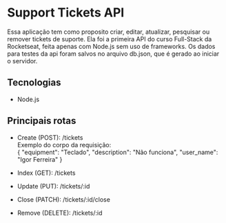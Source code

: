 # Support Tickets API

Essa aplicação tem como proposito criar, editar, atualizar, pesquisar ou remover tickets de suporte. Ela foi a primeira API do curso Full-Stack da Rocketseat, feita apenas com Node.js sem uso de frameworks. Os dados para testes da api foram salvos no arquivo db.json, que é gerado ao iniciar o servidor.

## Tecnologias

- Node.js

## Principais rotas

- Create (POST): /tickets  
  Exemplo do corpo da requisição:  
  {
  	"equipment": "Teclado",
  	"description": "Não funciona",
  	"user_name": "Igor Ferreira"
  }
  
- Index (GET): /tickets
- Update (PUT): /tickets/:id
- Close (PATCH): /tickets/:id/close
- Remove (DELETE): /tickets/:id
